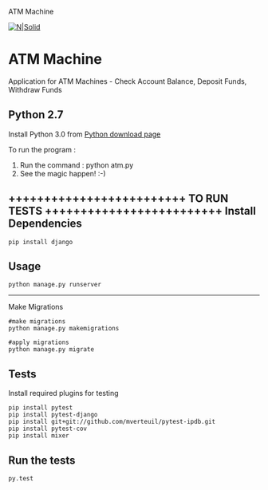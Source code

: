 ATM Machine

[![N|Solid](https://www.drupal.org/files/issues/ddocs-3.gif)](https://docs.google.com/spreadsheets/d/1INSlOjEKIf4q_UXiSpsn_lKb8VHZKI3XWxlIkIAOawM/edit#gid=0)

ATM Machine
================

Application for ATM Machines - Check Account Balance, Deposit Funds, Withdraw Funds

Python 2.7
---------

Install Python 3.0 from [Python download page](https://www.python.org/downloads/)



To run the program :

1. Run the command : python atm.py
2. See the magic happen! :-)

+++++++++++++++++++++++++
TO RUN TESTS
+++++++++++++++++++++++++
Install Dependencies
---------------------

	pip install django
  
Usage
-----------
	python manage.py runserver
  
----------------------
Make Migrations 

	#make migrations
	python manage.py makemigrations

	#apply migrations
	python manage.py migrate
  
 Tests
-----------
Install required plugins for testing

	pip install pytest
	pip install pytest-django
	pip install git+git://github.com/mverteuil/pytest-ipdb.git
	pip install pytest-cov
	pip install mixer
	
Run the tests
---------------
	py.test
